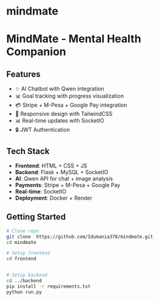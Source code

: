 # mindmate
# MindMate - Mental Health Companion

## Features
- ✨ AI Chatbot with Qwen integration
- 📊 Goal tracking with progress visualization
- 💳 Stripe + M-Pesa + Google Pay integration
- 📱 Responsive design with TailwindCSS
- 📊 Real-time updates with SocketIO
- 🔒 JWT Authentication

## Tech Stack
- **Frontend**: HTML + CSS + JS
- **Backend**: Flask + MySQL + SocketIO
- **AI**: Qwen API for chat + image analysis
- **Payments**: Stripe + M-Pesa + Google Pay
- **Real-time**: SocketIO
- **Deployment**: Docker + Render

## Getting Started
```bash
# Clone repo
git clone  https://github.com/Idumania378/mindmate.git 
cd mindmate

# Setup frontend
cd frontend


# Setup backend
cd ../backend
pip install -r requirements.txt
python run.py
